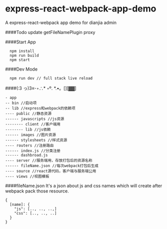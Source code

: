 # express-react-webpack-app-demo
A express-react-webpack app demo for dianjia admin

####Todo
update getFileNamePlugin
proxy

####Start App
```
  npm install
  npm run build
  npm start
```


####Dev Mode
```
  npm run dev // full stack live reload
```


####(:3 っ)3≡･◦∴* ◦º. *.•。[][▓▓]
```
- app
-- bin //启动项
-- lib //express和webpack的依赖项
---- public //静态资源
------ javascripts //js资源
-------- client //客户端用
-------- lib //js依赖
------ images //图片资源
------ stylesheets //样式资源
---- routers //注册路由
------ index.js //分类注册
------ dashbroad.js
---- server //服务端用，存放打包后的资源名称
------ fileName.json //每次webpack打包后生成
---- source //react源代码，客户端与服务端公用
---- views //视图模板
```


####fileName.json
It's a json about js and css names which will create after webpack pack those resource.
```
{
  [name]: {
    "js": [.., .., ..,]
    "css": [.., .., ..]
  }
}
```
